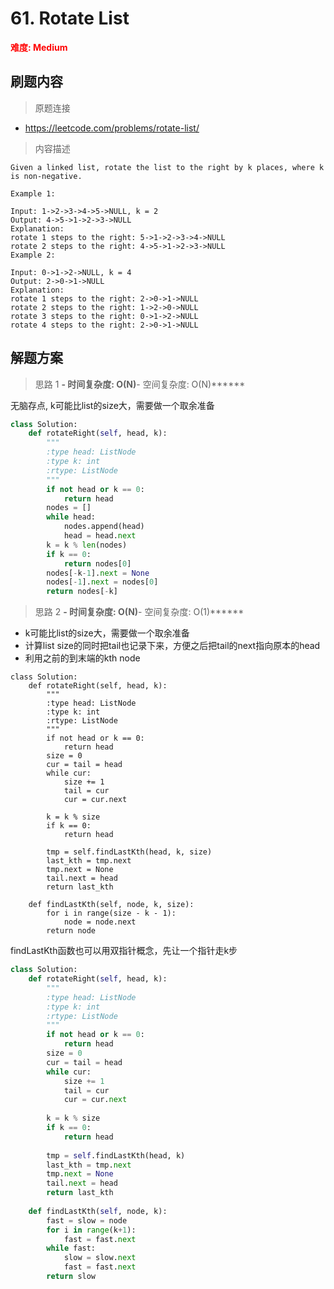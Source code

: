 # 61. Rotate List

**<font color=red>难度: Medium</font>**

## 刷题内容

> 原题连接

* https://leetcode.com/problems/rotate-list/

> 内容描述

```
Given a linked list, rotate the list to the right by k places, where k is non-negative.

Example 1:

Input: 1->2->3->4->5->NULL, k = 2
Output: 4->5->1->2->3->NULL
Explanation:
rotate 1 steps to the right: 5->1->2->3->4->NULL
rotate 2 steps to the right: 4->5->1->2->3->NULL
Example 2:

Input: 0->1->2->NULL, k = 4
Output: 2->0->1->NULL
Explanation:
rotate 1 steps to the right: 2->0->1->NULL
rotate 2 steps to the right: 1->2->0->NULL
rotate 3 steps to the right: 0->1->2->NULL
rotate 4 steps to the right: 2->0->1->NULL
```

## 解题方案

> 思路 1
******- 时间复杂度: O(N)******- 空间复杂度: O(N)******


无脑存点, k可能比list的size大，需要做一个取余准备

```python
class Solution:
    def rotateRight(self, head, k):
        """
        :type head: ListNode
        :type k: int
        :rtype: ListNode
        """
        if not head or k == 0:
            return head
        nodes = []
        while head:
            nodes.append(head)
            head = head.next
        k = k % len(nodes)
        if k == 0:
            return nodes[0]
        nodes[-k-1].next = None
        nodes[-1].next = nodes[0]
        return nodes[-k]
```




> 思路 2
******- 时间复杂度: O(N)******- 空间复杂度: O(1)******


- k可能比list的size大，需要做一个取余准备
- 计算list size的同时把tail也记录下来，方便之后把tail的next指向原本的head
- 利用之前的到末端的kth node


```
class Solution:
    def rotateRight(self, head, k):
        """
        :type head: ListNode
        :type k: int
        :rtype: ListNode
        """
        if not head or k == 0:
            return head
        size = 0
        cur = tail = head
        while cur:
            size += 1
            tail = cur
            cur = cur.next
        
        k = k % size
        if k == 0:
            return head
    
        tmp = self.findLastKth(head, k, size)
        last_kth = tmp.next
        tmp.next = None
        tail.next = head
        return last_kth
        
    def findLastKth(self, node, k, size):
        for i in range(size - k - 1):
            node = node.next
        return node
```


findLastKth函数也可以用双指针概念，先让一个指针走k步

```python
class Solution:
    def rotateRight(self, head, k):
        """
        :type head: ListNode
        :type k: int
        :rtype: ListNode
        """
        if not head or k == 0:
            return head
        size = 0
        cur = tail = head
        while cur:
            size += 1
            tail = cur
            cur = cur.next
        
        k = k % size
        if k == 0:
            return head
    
        tmp = self.findLastKth(head, k)
        last_kth = tmp.next
        tmp.next = None
        tail.next = head
        return last_kth
        
    def findLastKth(self, node, k):
        fast = slow = node
        for i in range(k+1):
            fast = fast.next
        while fast:
            slow = slow.next
            fast = fast.next
        return slow
```

